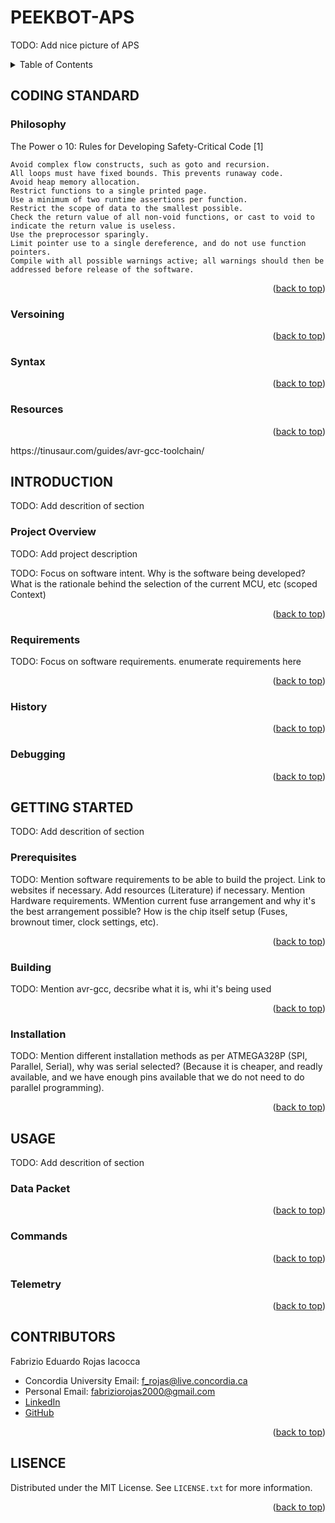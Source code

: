 <a id="readme-top"></a>

# PEEKBOT-APS

TODO: Add nice picture of APS

<!-- TABLE OF CONTENTS -->
<details>
  <summary>Table of Contents</summary>
  <ol>
    <li>
      <a href="#coding-standard">CODING STANDARD</a>
      <ul>
        <li><a href="#philosophy">Philosophy</a></li>
        <li><a href="#versioning">Versioning</a></li>
        <li><a href="#syntax">Syntax</a></li>
        <li><a href="#resources">Resourcesx</a></li>
      </ul>
      <a href="#introduction">INTRODUCTION</a>
      <ul>
        <li><a href="#project-overview">Project Overview</a></li>
        <li><a href="#requirements">Requirements</a></li>
        <li><a href="#history">History</a></li>
        <li><a href="#debugging">Debugging</a></li>
      </ul>
    </li>
    <li>
      <a href="#getting-started">GETTING STARTED</a>
      <ul>
        <li><a href="#prerequisites">Prerequisites</a></li>
        <li><a href="#building">Building</a></li>
        <li><a href="#installation">Installation</a></li>
      </ul>
    </li>
    <li>
        <a href="#usage">USAGE</a></li>
        <ul>
            <li><a href="#data-packet">Data Packet</a></li>
            <li><a href="#installation">Commands</a></li>
            <li><a href="#installation">Telemetry</a></li>
        </ul>
    <li><a href="#contributing">CONTRIBUTORS</a></li>
    <li><a href="#license">LICENSE</a></li>
  </ol>
</details>

<!-- CODING STANDARD -->
## CODING STANDARD

### Philosophy

The Power o 10: Rules for Developing Safety-Critical Code [1]

    Avoid complex flow constructs, such as goto and recursion.
    All loops must have fixed bounds. This prevents runaway code.
    Avoid heap memory allocation.
    Restrict functions to a single printed page.
    Use a minimum of two runtime assertions per function.
    Restrict the scope of data to the smallest possible.
    Check the return value of all non-void functions, or cast to void to indicate the return value is useless.
    Use the preprocessor sparingly.
    Limit pointer use to a single dereference, and do not use function pointers.
    Compile with all possible warnings active; all warnings should then be addressed before release of the software.

<p align="right">(<a href="#readme-top">back to top</a>)</p>

### Versoining
<p align="right">(<a href="#readme-top">back to top</a>)</p>

### Syntax
<p align="right">(<a href="#readme-top">back to top</a>)</p>

### Resources
<p align="right">(<a href="#readme-top">back to top</a>)</p>
https://tinusaur.com/guides/avr-gcc-toolchain/

<!-- INTRODUCTION -->
## INTRODUCTION

TODO: Add descrition of section

### Project Overview
TODO: Add project description

TODO: Focus on software intent. Why is the software being developed? What is the rationale behind  the selection of the current MCU, etc (scoped Context)
<p align="right">(<a href="#readme-top">back to top</a>)</p>

### Requirements
TODO: Focus on software requirements. enumerate requirements here

<p align="right">(<a href="#readme-top">back to top</a>)</p>

### History
<p align="right">(<a href="#readme-top">back to top</a>)</p>

### Debugging
<p align="right">(<a href="#readme-top">back to top</a>)</p>

<!-- GETTING STARTED -->
## GETTING STARTED

TODO: Add descrition of section

### Prerequisites

TODO: Mention software requirements to be able to build the project. Link to websites if necessary. Add resources (Literature) if necessary. Mention Hardware requirements. WMention current fuse arrangement and why it's the best arrangement possible? How is the chip itself setup (Fuses, brownout timer, clock settings, etc).
<p align="right">(<a href="#readme-top">back to top</a>)</p>

### Building

TODO: Mention avr-gcc, decsribe what it is, whi it's being used
<p align="right">(<a href="#readme-top">back to top</a>)</p>

### Installation

TODO: Mention different installation methods as per ATMEGA328P (SPI, Parallel, Serial), why was serial selected? (Because it is cheaper, and readly available, and we have enough pins available that we do not need to do parallel programming).

<p align="right">(<a href="#readme-top">back to top</a>)</p>

<!-- USAGE -->
## USAGE

TODO: Add descrition of section

### Data Packet
<p align="right">(<a href="#readme-top">back to top</a>)</p>


### Commands
<p align="right">(<a href="#readme-top">back to top</a>)</p>


### Telemetry
<p align="right">(<a href="#readme-top">back to top</a>)</p>

<!-- CONTRIBUTORS -->
## CONTRIBUTORS

Fabrizio Eduardo Rojas Iacocca 
- Concordia University Email: f_rojas@live.concordia.ca
- Personal Email: fabriziorojas2000@gmail.com
- [LinkedIn](https://www.linkedin.com/in/fabrizio-rojas-iacocca-a987a3239/)
- [GitHub](https://github.com/FabsRS/)
<p align="right">(<a href="#readme-top">back to top</a>)</p>

<!-- LISENCE -->
## LISENCE

Distributed under the MIT License. See `LICENSE.txt` for more information.
<p align="right">(<a href="#readme-top">back to top</a>)</p>
